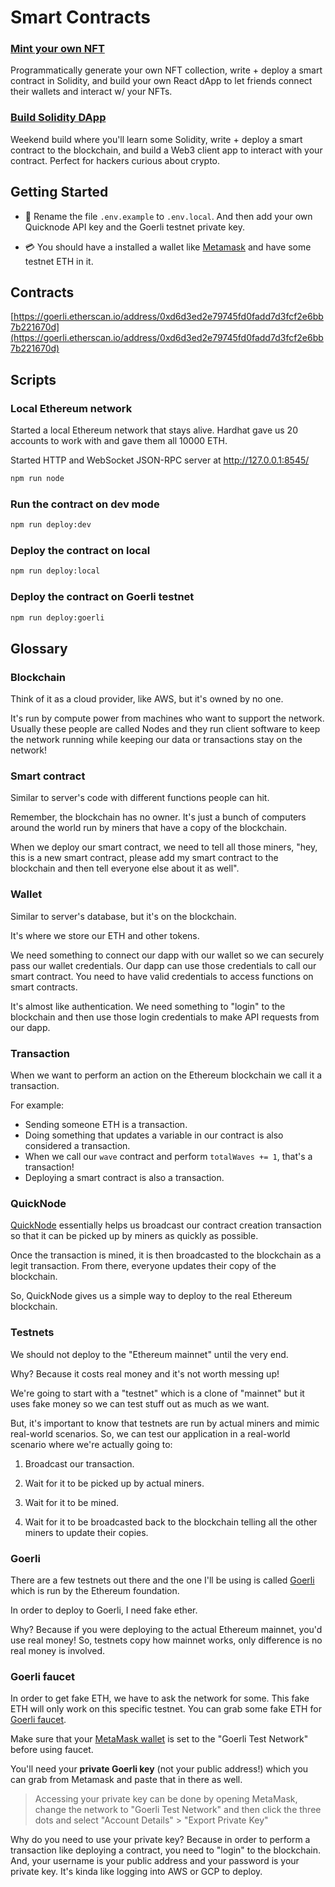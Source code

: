 # Smart Contracts

### [Mint your own NFT](https://buildspace.so/p/mint-nft-collection)

Programmatically generate your own NFT collection, write + deploy a smart contract in Solidity, 
and build your own React dApp to let friends connect their wallets and interact w/ your NFTs.

### [Build Solidity DApp](https://buildspace.so/p/build-solidity-web3-app)

Weekend build where you'll learn some Solidity, write + deploy a smart contract to the blockchain, and build a Web3 client app to interact with your contract. Perfect for hackers curious about crypto.


## Getting Started

- 🔔 Rename the file `.env.example` to `.env.local`. And then add your own Quicknode API key and the Goerli testnet private key.

- 💳 You should have a installed a wallet like [Metamask](https://metamask.io/) and have some testnet ETH in it.

## Contracts

[https://goerli.etherscan.io/address/0xd6d3ed2e79745fd0fadd7d3fcf2e6bb7b221670d](https://goerli.etherscan.io/address/0xd6d3ed2e79745fd0fadd7d3fcf2e6bb7b221670d)

## Scripts

### Local Ethereum network 

Started a local Ethereum network that stays alive. 
Hardhat gave us 20 accounts to work with and gave them all 10000 ETH.

Started HTTP and WebSocket JSON-RPC server at http://127.0.0.1:8545/

```sh
npm run node
```

### Run the contract on dev mode

```sh
npm run deploy:dev
```

### Deploy the contract on local

```sh
npm run deploy:local
```

### Deploy the contract on Goerli testnet

```sh
npm run deploy:goerli
```

## Glossary

### Blockchain

Think of it as a cloud provider, like AWS, but it's owned by no one.

It's run by compute power from machines who want to support the network. Usually these people are called Nodes and they run client software to keep the network running while keeping our data or transactions stay on the network!

### Smart contract

Similar to server's code with different functions people can hit.

Remember, the blockchain has no owner. It's just a bunch of computers around the world run by miners that have a copy of the blockchain.

When we deploy our smart contract, we need to tell all those miners, "hey, this is a new smart contract, please add my smart contract to the blockchain and then tell everyone else about it as well".

### Wallet

Similar to server's database, but it's on the blockchain.

It's where we store our ETH and other tokens.

We need something to connect our dapp with our wallet so we can securely pass our wallet credentials. Our dapp can use those credentials to call our smart contract. You need to have valid credentials to access functions on smart contracts.

It's almost like authentication. We need something to "login" to the blockchain and then use those login credentials to make API requests from our dapp.

### Transaction

When we want to perform an action on the Ethereum blockchain we call it a transaction.

For example:
- Sending someone ETH is a transaction.
- Doing something that updates a variable in our contract is also considered a transaction.
- When we call our `wave` contract and perform `totalWaves += 1`, that's a transaction!
- Deploying a smart contract is also a transaction.

### QuickNode

[QuickNode](https://www.quicknode.com/) essentially helps us broadcast our contract creation transaction so that it can be picked up by miners as quickly as possible. 

Once the transaction is mined, it is then broadcasted to the blockchain as a legit transaction. From there, everyone updates their copy of the blockchain.

So, QuickNode gives us a simple way to deploy to the real Ethereum blockchain.

### Testnets

We should not deploy to the "Ethereum mainnet" until the very end.

Why? Because it costs real money and it's not worth messing up!

We're going to start with a "testnet" which is a clone of "mainnet" but it uses fake money so we can test stuff out as much as we want. 

But, it's important to know that testnets are run by actual miners and mimic real-world scenarios.
So, we can test our application in a real-world scenario where we're actually going to:

1. Broadcast our transaction.

2. Wait for it to be picked up by actual miners.

3. Wait for it to be mined.

4. Wait for it to be broadcasted back to the blockchain telling all the other miners to update their copies.

### Goerli

There are a few testnets out there and the one I'll be using is called [Goerli](https://goerli.net/) which is run by the Ethereum foundation.

In order to deploy to Goerli, I need fake ether.

Why? Because if you were deploying to the actual Ethereum mainnet, you'd use real money! So, testnets copy how mainnet works, only difference is no real money is involved.

### Goerli faucet

In order to get fake ETH, we have to ask the network for some. This fake ETH will only work on this specific testnet.  You can grab some fake ETH for [Goerli faucet](https://goerlifaucet.com/).

Make sure that your [MetaMask wallet](https://metamask.io) is set to the "Goerli Test Network" before using faucet.

You'll need your **private Goerli key** (not your public address!) which you can grab from Metamask and paste that in there as well.

> Accessing your private key can be done by opening MetaMask, change the network to "Goerli Test Network" and then click the three dots and select "Account Details" > "Export Private Key"

Why do you need to use your private key?
Because in order to perform a transaction like deploying a contract, you need to "login" to the blockchain.
And, your username is your public address and your password is your private key.
It's kinda like logging into AWS or GCP to deploy.
